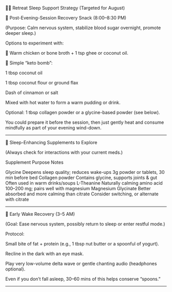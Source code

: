 🧘‍♂️ Retreat Sleep Support Strategy (Targeted for August)

🔸 Post-Evening-Session Recovery Snack (8:00–8:30 PM)

(Purpose: Calm nervous system, stabilize blood sugar overnight, promote deeper sleep.)

Options to experiment with:

🥣 Warm chicken or bone broth + 1 tsp ghee or coconut oil.

🥥 Simple “keto bomb”:

1 tbsp coconut oil

1 tbsp coconut flour or ground flax

Dash of cinnamon or salt

Mixed with hot water to form a warm pudding or drink.


Optional: 1 tbsp collagen powder or a glycine-based powder (see below).


You could prepare it before the session, then just gently heat and consume mindfully as part of your evening wind-down.


---

🔸 Sleep-Enhancing Supplements to Explore

(Always check for interactions with your current meds.)

Supplement	Purpose	Notes

Glycine	Deepens sleep quality; reduces wake-ups	3g powder or tablets, 30 min before bed
Collagen powder	Contains glycine, supports joints & gut	Often used in warm drinks/soups
L-Theanine	Naturally calming amino acid	100–200 mg; pairs well with magnesium
Magnesium Glycinate	Better absorbed and more calming than citrate	Consider switching, or alternate with citrate



---

🔸 Early Wake Recovery (3–5 AM)

(Goal: Ease nervous system, possibly return to sleep or enter restful mode.)

Protocol:

Small bite of fat + protein (e.g., 1 tbsp nut butter or a spoonful of yogurt).

Recline in the dark with an eye mask.

Play very low-volume delta wave or gentle chanting audio (headphones optional).

Even if you don’t fall asleep, 30–60 mins of this helps conserve “spoons.”



---
